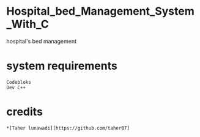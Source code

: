 # Hospital_bed_Management_System_With_C
hospital's bed management

# system requirements
```
Codebloks
Dev C++
```
# credits
```
*[Taher lunawadi][https://github.com/taher07]
```
